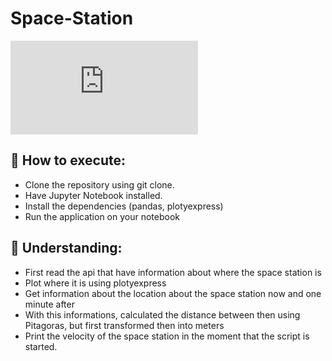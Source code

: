 # Space-Station
![This is an image](https://br.freepik.com/vetores-premium/astronauta-flutuante-com-ilustracao-de-planeta-de-mensagem-tecnologia-comunicacao_13289902.htm)
## 🚀 How to execute:
- Clone the repository using git clone.
- Have Jupyter Notebook installed.
- Install the dependencies (pandas, plotyexpress)
- Run the application on your notebook

## 🔎 Understanding:
- First read the api that have information about where the space station is
- Plot where it is using plotyexpress
- Get information about the location about the space station now and one minute after
- With this informations, calculated the distance between then using Pitagoras, but first transformed then into meters
- Print the velocity of the space station in the moment that the script is started.
